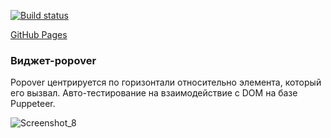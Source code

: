 [![Build status](https://ci.appveyor.com/api/projects/status/nqo0cd8a9usq5oyi?svg=true)](https://ci.appveyor.com/project/Di-sole/2-ahj-forms)

[GitHub Pages](https://di-sole.github.io/2-ahj-forms/) 

### Виджет-popover

Popover центрируется по горизонтали относительно элемента, который его вызвал. Авто-тестирование на взаимодействие с DOM на базе Puppeteer.

![Screenshot_8](https://user-images.githubusercontent.com/60287939/193045838-363b2729-724d-4992-9ccf-ab92151ac689.jpg)

